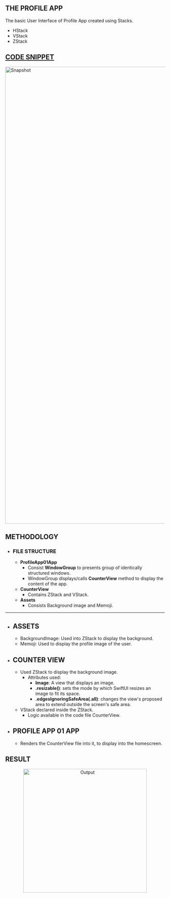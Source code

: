 ## THE PROFILE APP
The basic User Interface of Profile App created using Stacks.
- HStack
- VStack
- ZStack

## [CODE SNIPPET](ProfileApp01/ProfileApp01/ContentView.swift)
<img width="1440" alt="Snapshot" src="https://github.com/lxmn22nov/SwiftUI/assets/126524753/6f6cc015-766c-4d5b-b478-144d29a4422b">

## METHODOLOGY
- ### FILE STRUCTURE
  - **ProfileApp01App**
      - Consist **WindowGroup** to presents group of identically structured windows.
      - WindowGroup displays/calls **CounterView** method to display the content of the app.
  - **CounterView**
      - Contains ZStack and VStack.
  - **Assets**
      - Consists Background image and Memoji.
---
- ## ASSETS
    - BackgroundImage: Used into ZStack to display the background.
    - Memoji: Used to display the profile image of the user.
- ## COUNTER VIEW
    - Used ZStack to display the background image.
      - Attributes used:
        - **Image**: A view that displays an image.
        - **.resizable()**: sets the mode by which SwiftUI resizes an image to fit its space.
        - **.edgesIgnoringSafeArea(.all)**: changes the view's proposed area to extend outside the screen's safe area.
    - VStack declared inside the ZStack.
        - Logic available in the code file CounterView.
- ## PROFILE APP 01 APP
    - Renders the CounterView file into it, to display into the homescreen.
    

## RESULT
<p align="center">
  <img width="390" alt="Output" src="https://github.com/lxmn22nov/SwiftUI/assets/126524753/2fb7e892-42ba-4403-8821-1fb30bd4b50a">
</p>
